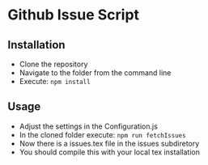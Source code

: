 # Github Issue Script

## Installation
* Clone the repository
* Navigate to the folder from the command line
* Execute: 
``` npm install ```

## Usage
* Adjust the settings in the Configuration.js
* In the cloned folder execute:
``` npm run fetchIssues ```
* Now there is a issues.tex file in the issues subdiretory
* You should compile this with your local tex installation



